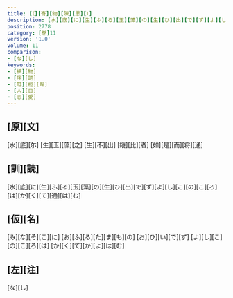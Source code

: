 ```yaml
---
title: [（][寄][物][陳][思][）]
description: [水][底][に][生][ふ][る][玉][藻][の][生][ひ][出][で][ず][よ][し][こ][の][こ][ろ][は][か][く][て][通][は][む]
position: 2778
category: [巻]11
version: '1.0'
volume: 11
comparison:
- [な][し]
keywords:
- [植][物]
- [序][詞]
- [尫][柜][蹋]
- [人][目]
- [恋][愛]
---
```


## [原][文]

[水][底][尓] [生][玉][藻][之] [生][不][出] [縦][比][者] [如][是][而][将][通]

## [訓][読]

[水][底][に][生][ふ][る][玉][藻][の][生][ひ][出][で][ず][よ][し][こ][の][こ][ろ][は][か][く][て][通][は][む]

## [仮][名]

[み][な][そ][こ][に] [お][ふ][る][た][ま][も][の] [お][ひ][い][で][ず] [よ][し][こ][の][こ][ろ][は] [か][く][て][か][よ][は][む]

## [左][注]

[な][し]
